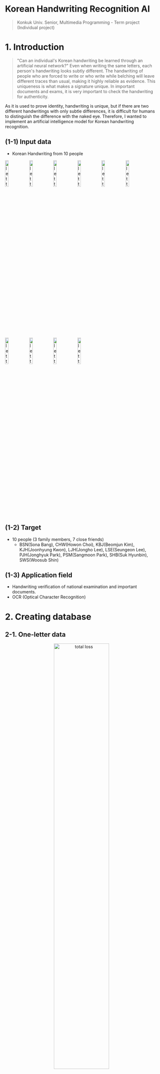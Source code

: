 # Korean Handwriting Recognition AI
> Konkuk Univ. Senior, Multimedia Programming - Term project (Individual project)

# 1. Introduction
> "Can an individual's Korean handwriting be learned through an artificial neural network?"
Even when writing the same letters, each person's handwriting looks subtly different. The handwriting of people who are forced to write or who write while belching will leave different traces than usual, making it highly reliable as evidence. This uniqueness is what makes a signature unique. In important documents and exams, it is very important to check the handwriting for authenticity.

As it is used to prove identity, handwriting is unique, but if there are two different handwritings with only subtle differences, it is difficult for humans to distinguish the difference with the naked eye. Therefore, I wanted to implement an artificial intelligence model for Korean handwriting recognition.

## (1-1) Input data
- Korean Handwriting from 10 people 

<img src="/images/bsn_0.jpg" width="15%" height="15%" title="letter" alt="letter"></img>
<img src="/images/chw_0.jpg" width="15%" height="15%" title="letter" alt="letter"></img>
<img src="/images/kbj_0.jpg" width="15%" height="15%" title="letter" alt="letter"></img>
<img src="/images/kjh_0.jpg" width="15%" height="15%" title="letter" alt="letter"></img>
<img src="/images/ljh_2.jpg" width="15%" height="15%" title="letter" alt="letter"></img>
<img src="/images/lse_0.jpg" width="15%" height="15%" title="letter" alt="letter"></img>
<img src="/images/pjh_0.jpg" width="15%" height="15%" title="letter" alt="letter"></img>
<img src="/images/psm_1.jpg" width="15%" height="15%" title="letter" alt="letter"></img>
<img src="/images/shb_2.jpg" width="15%" height="15%" title="letter" alt="letter"></img>
<img src="/images/sws_2.jpg" width="15%" height="15%" title="letter" alt="letter"></img>

## (1-2) Target
- 10 people (3 family members, 7 close friends)
    + BSN(Sona Bang), CHW(Howon Choi), KBJ(Beomjun Kim), KJH(Joonhyung Kwon), LJH(Jongho Lee), LSE(Seungeon Lee), PJH(Jonghyuk Park), PSM(Sangmoon Park), SHB(Suk Hyunbin), SWS(Woosub Shin)

## (1-3) Application field
- Handwriting verification of national examination and important documents.
- OCR (Optical Character Recognition)

# 2. Creating database
## 2-1. One-letter data
<p align="center">
  <img src="/images/img1.png" width="60%" height="60%" title="total loss" alt="total loss"></img>
</p>

### (1) imread
<img src="/images/1.png" width="50%" height="50%" title="letter" alt="letter"></img>

- Used template provided from "Ongle-leap", a font design company
- Included every combination of Korean letter

### (2) Unsharped mask
<img src="/images/2.png" width="50%" height="50%" title="letter" alt="letter"></img>

- Used unsharped mask to sharpen one's handwriting 

### (3) Grayscale transform
<img src="/images/3.png" width="50%" height="50%" title="letter" alt="letter"></img>

### (4) Histogram examine & Apply 1st threshold 
<img src="/images/4-2.png" width="50%" height="50%" title="letter" alt="letter"></img>
<img src="/images/4-1.png" width="50%" height="50%" title="letter" alt="letter"></img>

- The threshold is set through the Histogram, and the image is binarized based on the threshold. 
- (In this example, the threshold is set to 150 of 0 to 255)

### (5) Apply LPF
<img src="/images/5.png" width="50%" height="50%" title="letter" alt="letter"></img>

- In order to extract the position of the handwriting, it is necessary to smooth the handwriting through LPF so that the contour is exposed.
- Set the kernel size appropriately and apply LPF to binarized images through cv2.filter2D. 
- The smaller the Kernel size, the easier it is to detect smaller units such as vowels and consonants, and the larger the Kernel size, the easier it is to detect the contour of the letter itself.
- (Example applies 21x21 kernel)

### (6) Histogram examine & Apply 2nd threshold 
<img src="/images/6.png" width="50%" height="50%" title="letter" alt="letter"></img>

- Set the threshold through the histogram of the picture smoothed with LPF, then binarization is performed once again based on the threshold.
- (Example threshold value : 230)

### (7) Extract contour & coordinates, image crop
<img src="/images/7.png" width="50%" height="50%" title="letter" alt="letter"></img>

- A small outline that is not a letter, was not extracted.
- The x,y coordinates and w,h values were extracted from the extracted contour, and the coordinates were calculated again with a square so that the handwriting characteristics were not lost as much as possible because they had to be resized to 64x64 sizes later.
- Through the calculated coordinates, the image was cropped into a square shape.

### (8) Imwrite 
<img src="/images/8.png" width="50%" height="50%" title="letter" alt="letter"></img>

- 81 one-letter data per person
- total : 810 one-letter data were collected, 

# 3. 1st Result

# 4. 2nd Result

# 5. Result analysis

